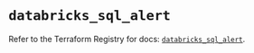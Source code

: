 # `databricks_sql_alert`

Refer to the Terraform Registry for docs: [`databricks_sql_alert`](https://registry.terraform.io/providers/databricks/databricks/1.89.0/docs/resources/sql_alert).
